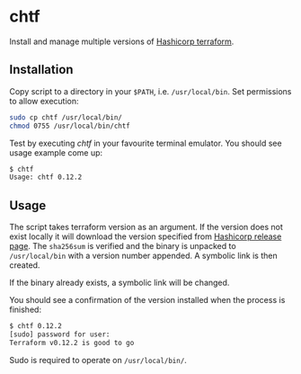 # chtf
Install and manage multiple versions of [Hashicorp terraform](https://www.terraform.io).

## Installation
Copy script to a directory in your `$PATH`, i.e. `/usr/local/bin`. Set permissions to allow execution:
```bash
sudo cp chtf /usr/local/bin/
chmod 0755 /usr/local/bin/chtf
```
Test by executing *chtf* in your favourite terminal emulator. You should see usage example come up:
```bash
$ chtf
Usage: chtf 0.12.2
```

## Usage
The script takes terraform version as an argument. If the version does not exist locally it will download the version specified from [Hashicorp release page](https://releases.hashicorp.com/terraform/). The `sha256sum` is verified and the binary is unpacked to `/usr/local/bin` with a version number appended. A symbolic link is then created.

If the binary already exists, a symbolic link will be changed.

You should see a confirmation of the version installed when the process is finished:
```bash
$ chtf 0.12.2
[sudo] password for user:
Terraform v0.12.2 is good to go
```

Sudo is required to operate on `/usr/local/bin/`.